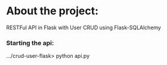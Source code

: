 # About the project:
RESTFul API in Flask with User CRUD using Flask-SQLAlchemy

### Starting the api:
.../crud-user-flask> python api.py
